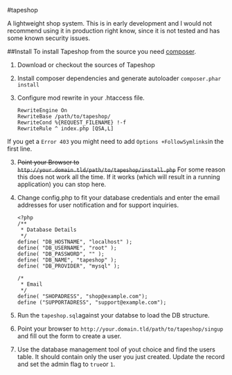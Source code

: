 #tapeshop

A lightweight shop system. This is in early development and I would not recommend using it in production right know, since it is not tested and has some known security issues.

##Install
To install Tapeshop from the source you need [composer](http://www.getcomposer.org).

1. Download or checkout the sources of Tapeshop
2. Install composer dependencies and generate autoloader 
 ```composer.phar install```
2. Configure mod rewrite in your .htaccess file.

       RewriteEngine On
       RewriteBase /path/to/tapeshop/
       RewriteCond %{REQUEST_FILENAME} !-f
       RewriteRule ^ index.php [QSA,L]
If you get a ```Error 403``` you might need to add ```Options +FollowSymlinks```in the first line.

3. ~~Point your Browser to ```http://your.domain.tld/path/to/tapeshop/install.php```~~ For some reason this does not work all the time. If it works (which will result in a running application) you can stop here.
4. Change config.php to fit your database credentials and enter the email addresses for user notification and for support inquiries.

       <?php
       /**
        * Database Details
        */
       define( "DB_HOSTNAME", "localhost" );
       define( "DB_USERNAME", "root" );
       define( "DB_PASSWORD", "" );
       define( "DB_NAME", "tapeshop" );
       define( "DB_PROVIDER", "mysql" );
       
       /*
        * Email
        */
       define( "SHOPADRESS", "shop@example.com");
       define ("SUPPORTADRESS", "support@example.com");

4. Run the ```tapeshop.sql```against your databse to load the DB structure.
5. Point your browser to ```http://your.domain.tld/path/to/tapeshop/singup``` and fill out the form to create a user.
6. Use the database management tool of yout choice and find the users table. It should contain only the user you just created. Update the record and set the admin flag to ```true```or ```1```.
